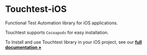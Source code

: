 # Touchtest-iOS
Functional Test Automation library for iOS applications.

Touchtest supports `Cocoapods` for easy installation.

To Install and use Touchtest library in your iOS project, see our **[full documentation »](http://www.soasta.com/mobile-testing/)**
